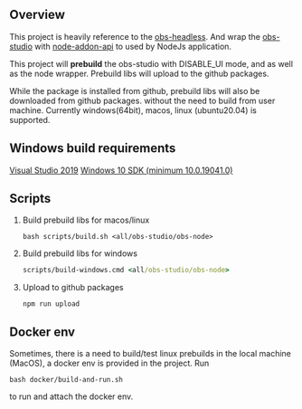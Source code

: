 ## Overview

This project is heavily reference to the [obs-headless](https://github.com/a-rose/obs-headless). 
And wrap the [obs-studio](https://github.com/obsproject/obs-studio) with [node-addon-api](https://github.com/nodejs/node-addon-api)
to used by NodeJs application.

This project will **prebuild** the obs-studio with DISABLE_UI mode, and as well as the node wrapper. Prebuild libs will
upload to the github packages.

While the package is installed from github, prebuild libs will also be downloaded from github packages. without the need 
to build from user machine. Currently windows(64bit), macos, linux (ubuntu20.04) is supported.

## Windows build requirements
[Visual Studio 2019](https://visualstudio.microsoft.com/vs/)
[Windows 10 SDK (minimum 10.0.19041.0)](https://developer.microsoft.com/en-us/windows/downloads/windows-10-sdk/)

## Scripts
1. Build prebuild libs for macos/linux
    ```shell script
    bash scripts/build.sh <all/obs-studio/obs-node>
    ```
2. Build prebuild libs for windows
    ```cmd
    scripts/build-windows.cmd <all/obs-studio/obs-node>
    ```
3. Upload to github packages
    ```shell script
    npm run upload
    ```
   
## Docker env
Sometimes, there is a need to build/test linux prebuilds in the local machine (MacOS), a docker env is provided in the
project. Run
```shell script
bash docker/build-and-run.sh
```
to run and attach the docker env. 
